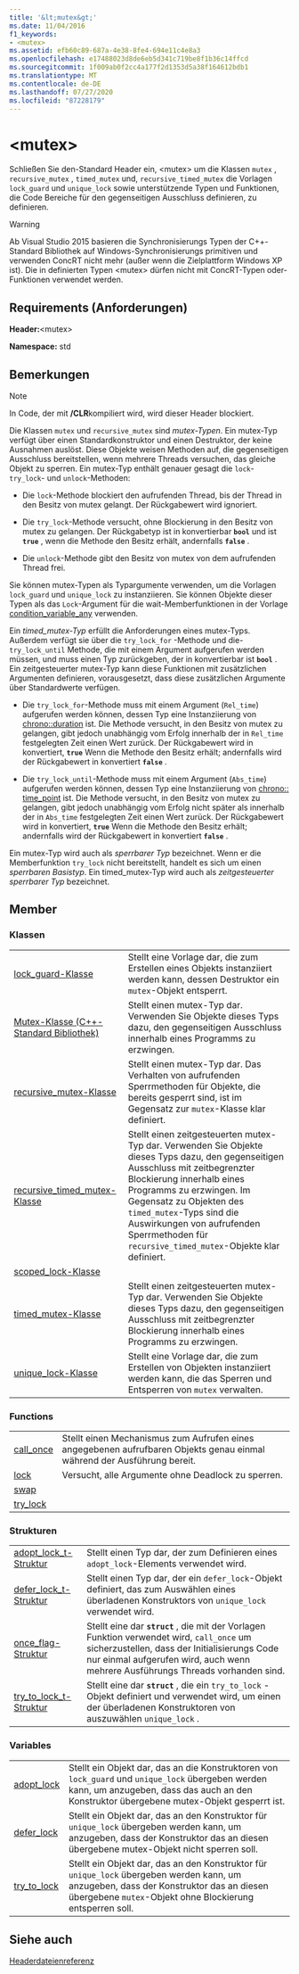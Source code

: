 ```yaml
---
title: '&lt;mutex&gt;'
ms.date: 11/04/2016
f1_keywords:
- <mutex>
ms.assetid: efb60c89-687a-4e38-8fe4-694e11c4e8a3
ms.openlocfilehash: e17488023d8de6eb5d341c719be8f1b36c14ffcd
ms.sourcegitcommit: 1f009ab0f2cc4a177f2d1353d5a38f164612bdb1
ms.translationtype: MT
ms.contentlocale: de-DE
ms.lasthandoff: 07/27/2020
ms.locfileid: "87228179"
---
```

# <a name="ltmutexgt"></a>&lt;mutex&gt;

Schließen Sie den-Standard Header ein, \<mutex> um die Klassen `mutex` , `recursive_mutex` , `timed_mutex` und, `recursive_timed_mutex` die Vorlagen `lock_guard` und `unique_lock` sowie unterstützende Typen und Funktionen, die Code Bereiche für den gegenseitigen Ausschluss definieren, zu definieren.

> [!WARNING]
> Ab Visual Studio 2015 basieren die Synchronisierungs Typen der C++-Standard Bibliothek auf Windows-Synchronisierungs primitiven und verwenden ConcRT nicht mehr (außer wenn die Zielplattform Windows XP ist). Die in definierten Typen \<mutex> dürfen nicht mit ConcRT-Typen oder-Funktionen verwendet werden.

## <a name="requirements"></a>Requirements (Anforderungen)

**Header:**\<mutex>

**Namespace:** std

## <a name="remarks"></a>Bemerkungen

> [!NOTE]
> In Code, der mit **/CLR**kompiliert wird, wird dieser Header blockiert.

Die Klassen `mutex` und `recursive_mutex` sind *mutex-Typen*. Ein mutex-Typ verfügt über einen Standardkonstruktor und einen Destruktor, der keine Ausnahmen auslöst. Diese Objekte weisen Methoden auf, die gegenseitigen Ausschluss bereitstellen, wenn mehrere Threads versuchen, das gleiche Objekt zu sperren. Ein mutex-Typ enthält genauer gesagt die `lock`- `try_lock`- und `unlock`-Methoden:

- Die `lock`-Methode blockiert den aufrufenden Thread, bis der Thread in den Besitz von mutex gelangt. Der Rückgabewert wird ignoriert.

- Die `try_lock`-Methode versucht, ohne Blockierung in den Besitz von mutex zu gelangen. Der Rückgabetyp ist in konvertierbar **`bool`** und ist **`true`** , wenn die Methode den Besitz erhält, andernfalls **`false`** .

- Die `unlock`-Methode gibt den Besitz von mutex von dem aufrufenden Thread frei.

Sie können mutex-Typen als Typargumente verwenden, um die Vorlagen `lock_guard` und `unique_lock` zu instanziieren. Sie können Objekte dieser Typen als das `Lock`-Argument für die wait-Memberfunktionen in der Vorlage [condition_variable_any](../standard-library/condition-variable-any-class.md) verwenden.

Ein *timed_mutex-Typ* erfüllt die Anforderungen eines mutex-Typs. Außerdem verfügt sie über die `try_lock_for` -Methode und die- `try_lock_until` Methode, die mit einem Argument aufgerufen werden müssen, und muss einen Typ zurückgeben, der in konvertierbar ist **`bool`** . Ein zeitgesteuerter mutex-Typ kann diese Funktionen mit zusätzlichen Argumenten definieren, vorausgesetzt, dass diese zusätzlichen Argumente über Standardwerte verfügen.

- Die `try_lock_for`-Methode muss mit einem Argument (`Rel_time`) aufgerufen werden können, dessen Typ eine Instanziierung von [chrono::duration](../standard-library/duration-class.md) ist. Die Methode versucht, in den Besitz von mutex zu gelangen, gibt jedoch unabhängig vom Erfolg innerhalb der in `Rel_time` festgelegten Zeit einen Wert zurück. Der Rückgabewert wird in konvertiert, **`true`** Wenn die Methode den Besitz erhält; andernfalls wird der Rückgabewert in konvertiert **`false`** .

- Die `try_lock_until`-Methode muss mit einem Argument (`Abs_time`) aufgerufen werden können, dessen Typ eine Instanziierung von [chrono:: time_point](../standard-library/time-point-class.md) ist. Die Methode versucht, in den Besitz von mutex zu gelangen, gibt jedoch unabhängig vom Erfolg nicht später als innerhalb der in `Abs_time` festgelegten Zeit einen Wert zurück. Der Rückgabewert wird in konvertiert, **`true`** Wenn die Methode den Besitz erhält; andernfalls wird der Rückgabewert in konvertiert **`false`** .

Ein mutex-Typ wird auch als *sperrbarer Typ* bezeichnet. Wenn er die Memberfunktion `try_lock` nicht bereitstellt, handelt es sich um einen *sperrbaren Basistyp*. Ein timed_mutex-Typ wird auch als *zeitgesteuerter sperrbarer Typ* bezeichnet.

## <a name="members"></a>Member

### <a name="classes"></a>Klassen

|||
|-|-|
|[lock_guard-Klasse](../standard-library/lock-guard-class.md)|Stellt eine Vorlage dar, die zum Erstellen eines Objekts instanziiert werden kann, dessen Destruktor ein `mutex`-Objekt entsperrt.|
|[Mutex-Klasse (C++-Standard Bibliothek)](../standard-library/mutex-class-stl.md)|Stellt einen mutex-Typ dar. Verwenden Sie Objekte dieses Typs dazu, den gegenseitigen Ausschluss innerhalb eines Programms zu erzwingen.|
|[recursive_mutex-Klasse](../standard-library/recursive-mutex-class.md)|Stellt einen mutex-Typ dar. Das Verhalten von aufrufenden Sperrmethoden für Objekte, die bereits gesperrt sind, ist im Gegensatz zur `mutex`-Klasse klar definiert.|
|[recursive_timed_mutex-Klasse](../standard-library/recursive-timed-mutex-class.md)|Stellt einen zeitgesteuerten mutex-Typ dar. Verwenden Sie Objekte dieses Typs dazu, den gegenseitigen Ausschluss mit zeitbegrenzter Blockierung innerhalb eines Programms zu erzwingen. Im Gegensatz zu Objekten des `timed_mutex`-Typs sind die Auswirkungen von aufrufenden Sperrmethoden für `recursive_timed_mutex`-Objekte klar definiert.|
|[scoped_lock-Klasse](../standard-library/scoped-lock-class.md)||
|[timed_mutex-Klasse](../standard-library/timed-mutex-class.md)|Stellt einen zeitgesteuerten mutex-Typ dar. Verwenden Sie Objekte dieses Typs dazu, den gegenseitigen Ausschluss mit zeitbegrenzter Blockierung innerhalb eines Programms zu erzwingen.|
|[unique_lock-Klasse](../standard-library/unique-lock-class.md)|Stellt eine Vorlage dar, die zum Erstellen von Objekten instanziiert werden kann, die das Sperren und Entsperren von `mutex` verwalten.|

### <a name="functions"></a>Functions

|||
|-|-|
|[call_once](../standard-library/mutex-functions.md#call_once)|Stellt einen Mechanismus zum Aufrufen eines angegebenen aufrufbaren Objekts genau einmal während der Ausführung bereit.|
|[lock](../standard-library/mutex-functions.md#lock)|Versucht, alle Argumente ohne Deadlock zu sperren.|
|[swap](../standard-library/mutex-functions.md#swap)||
|[try_lock](../standard-library/mutex-functions.md#try_lock)||

### <a name="structs"></a>Strukturen

|||
|-|-|
|[adopt_lock_t-Struktur](../standard-library/adopt-lock-t-structure.md)|Stellt einen Typ dar, der zum Definieren eines `adopt_lock`-Elements verwendet wird.|
|[defer_lock_t-Struktur](../standard-library/defer-lock-t-structure.md)|Stellt einen Typ dar, der ein `defer_lock`-Objekt definiert, das zum Auswählen eines überladenen Konstruktors von `unique_lock` verwendet wird.|
|[once_flag-Struktur](../standard-library/once-flag-structure.md)|Stellt eine dar **`struct`** , die mit der Vorlagen Funktion verwendet wird, `call_once` um sicherzustellen, dass der Initialisierungs Code nur einmal aufgerufen wird, auch wenn mehrere Ausführungs Threads vorhanden sind.|
|[try_to_lock_t-Struktur](../standard-library/try-to-lock-t-structure.md)|Stellt eine dar **`struct`** , die ein `try_to_lock` -Objekt definiert und verwendet wird, um einen der überladenen Konstruktoren von auszuwählen `unique_lock` .|

### <a name="variables"></a>Variables

|||
|-|-|
|[adopt_lock](../standard-library/mutex-functions.md#adopt_lock)|Stellt ein Objekt dar, das an die Konstruktoren von `lock_guard` und `unique_lock` übergeben werden kann, um anzugeben, dass das auch an den Konstruktor übergebene mutex-Objekt gesperrt ist.|
|[defer_lock](../standard-library/mutex-functions.md#defer_lock)|Stellt ein Objekt dar, das an den Konstruktor für `unique_lock` übergeben werden kann, um anzugeben, dass der Konstruktor das an diesen übergebene mutex-Objekt nicht sperren soll.|
|[try_to_lock](../standard-library/mutex-functions.md#try_to_lock)|Stellt ein Objekt dar, das an den Konstruktor für `unique_lock` übergeben werden kann, um anzugeben, dass der Konstruktor das an diesen übergebene `mutex`-Objekt ohne Blockierung entsperren soll.|

## <a name="see-also"></a>Siehe auch

[Headerdateienreferenz](../standard-library/cpp-standard-library-header-files.md)

